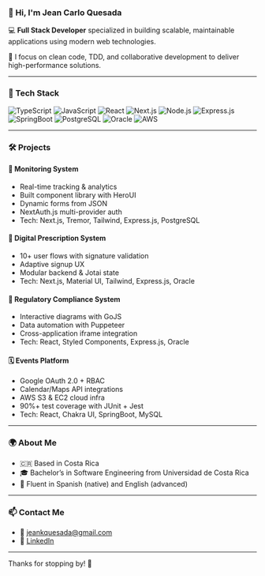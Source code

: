 ### 👋 Hi, I'm Jean Carlo Quesada

💻 **Full Stack Developer** specialized in building scalable, maintainable applications using modern web technologies.

🔧 I focus on clean code, TDD, and collaborative development to deliver high-performance solutions.

---

### 🧠 Tech Stack

![TypeScript](https://img.shields.io/badge/-TypeScript-3178C6?logo=typescript&logoColor=white&style=flat)
![JavaScript](https://img.shields.io/badge/-JavaScript-F7DF1E?logo=javascript&logoColor=black&style=flat)
![React](https://img.shields.io/badge/-React-20232a?logo=react&logoColor=61dafb&style=flat)
![Next.js](https://img.shields.io/badge/-Next.js-black?logo=next.js&logoColor=white&style=flat)
![Node.js](https://img.shields.io/badge/-Node.js-339933?logo=nodedotjs&logoColor=white&style=flat)
![Express.js](https://img.shields.io/badge/-Express.js-black?logo=express&logoColor=white&style=flat)
![SpringBoot](https://img.shields.io/badge/-SpringBoot-6DB33F?logo=springboot&logoColor=white&style=flat)
![PostgreSQL](https://img.shields.io/badge/-PostgreSQL-336791?logo=postgresql&logoColor=white&style=flat)
![Oracle](https://img.shields.io/badge/-Oracle-F80000?logo=oracle&logoColor=white&style=flat)
![AWS](https://img.shields.io/badge/-AWS-232F3E?logo=amazonaws&logoColor=white&style=flat)

---

### 🛠 Projects

#### 🧩 **Monitoring System**
- Real-time tracking & analytics
- Built component library with HeroUI
- Dynamic forms from JSON
- NextAuth.js multi-provider auth
- Tech: Next.js, Tremor, Tailwind, Express.js, PostgreSQL

#### 💊 **Digital Prescription System**
- 10+ user flows with signature validation
- Adaptive signup UX
- Modular backend & Jotai state
- Tech: Next.js, Material UI, Tailwind, Express.js, Oracle

#### 🧪 **Regulatory Compliance System**
- Interactive diagrams with GoJS
- Data automation with Puppeteer
- Cross-application iframe integration
- Tech: React, Styled Components, Express.js, Oracle

#### 🗓 **Events Platform**
- Google OAuth 2.0 + RBAC
- Calendar/Maps API integrations
- AWS S3 & EC2 cloud infra
- 90%+ test coverage with JUnit + Jest
- Tech: React, Chakra UI, SpringBoot, MySQL

---

### 🌍 About Me

- 🇨🇷 Based in Costa Rica
- 🎓 Bachelor’s in Software Engineering from Universidad de Costa Rica
- 💬 Fluent in Spanish (native) and English (advanced)

---

### 📫 Contact Me

- 📧 jeankquesada@gmail.com
- 🔗 [LinkedIn](https://www.linkedin.com/in/jean-quesada/)

---

Thanks for stopping by! 🚀
